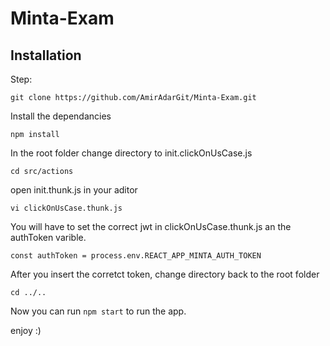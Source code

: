 # Minta-Exam

## Installation

Step:

`git clone https://github.com/AmirAdarGit/Minta-Exam.git`

Install the dependancies

`npm install`

In the root folder change directory to init.clickOnUsCase.js

`cd src/actions`

open init.thunk.js in your aditor

`vi clickOnUsCase.thunk.js`

You will have to set the correct jwt in clickOnUsCase.thunk.js an the authToken varible.

`const authToken = process.env.REACT_APP_MINTA_AUTH_TOKEN`

After you insert the corretct token, change directory back to the root folder

`cd ../..`

Now you can run `npm start` to run the app.

enjoy :)

